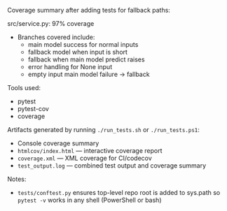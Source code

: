 Coverage summary after adding tests for fallback paths:

src/service.py: 97% coverage
- Branches covered include:
  - main model success for normal inputs
  - fallback model when input is short
  - fallback when main model predict raises
  - error handling for None input
  - empty input main model failure -> fallback

Tools used:
- pytest
- pytest-cov
- coverage

Artifacts generated by running `./run_tests.sh` or `./run_tests.ps1`:
- Console coverage summary
- `htmlcov/index.html` — interactive coverage report
- `coverage.xml` — XML coverage for CI/codecov
- `test_output.log` — combined test output and coverage summary

Notes:
- `tests/conftest.py` ensures top-level repo root is added to sys.path so `pytest -v` works in any shell (PowerShell or bash)
